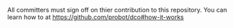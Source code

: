 All committers must sign off on thier contribution to this repository. You can learn how to at https://github.com/probot/dco#how-it-works
